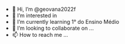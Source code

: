 - 👋 Hi, I’m @geovana2022f
- 👀 I’m interested in 
- 🌱 I’m currently learning 1° do Ensino Médio
- 💞️ I’m looking to collaborate on ...
- 📫 How to reach me ...

<!---
geovana2022f/geovana2022f is a ✨ special ✨ repository because its `README.md` (this file) appears on your GitHub profile.
You can click the Preview link to take a look at your changes.
--->
